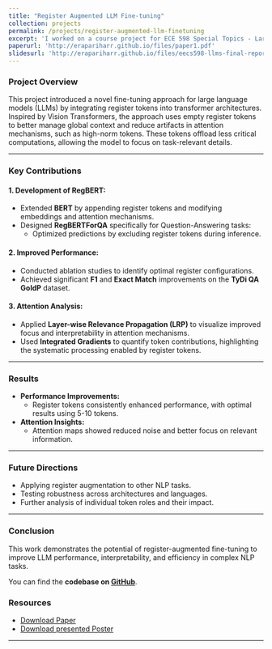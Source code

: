 ```yaml
---
title: "Register Augmented LLM Fine-tuning"
collection: projects
permalink: /projects/register-augmented-llm-finetuning
excerpt: 'I worked on a course project for ECE 598 Special Topics - Large Language Models course at the University of Michigan during Fall 2024.'
paperurl: 'http://erapariharr.github.io/files/paper1.pdf'
slidesurl: 'http://erapariharr.github.io/files/eecs598-llms-final-report.pdf'
---
```



### Project Overview

This project introduced a novel fine-tuning approach for large language models (LLMs) by integrating register tokens into transformer architectures. Inspired by Vision Transformers, the approach uses empty register tokens to better manage global context and reduce artifacts in attention mechanisms, such as high-norm tokens. These tokens offload less critical computations, allowing the model to focus on task-relevant details.

---

### Key Contributions

#### 1. Development of RegBERT:
- Extended **BERT** by appending register tokens and modifying embeddings and attention mechanisms.
- Designed **RegBERTForQA** specifically for Question-Answering tasks:
  - Optimized predictions by excluding register tokens during inference.

#### 2. Improved Performance:
- Conducted ablation studies to identify optimal register configurations.
- Achieved significant **F1** and **Exact Match** improvements on the **TyDi QA GoldP** dataset.

#### 3. Attention Analysis:
- Applied **Layer-wise Relevance Propagation (LRP)** to visualize improved focus and interpretability in attention mechanisms.
- Used **Integrated Gradients** to quantify token contributions, highlighting the systematic processing enabled by register tokens.

---

### Results
- **Performance Improvements:**
  - Register tokens consistently enhanced performance, with optimal results using 5-10 tokens.
- **Attention Insights:**
  - Attention maps showed reduced noise and better focus on relevant information.

---

### Future Directions
- Applying register augmentation to other NLP tasks.
- Testing robustness across architectures and languages.
- Further analysis of individual token roles and their impact.

---

### Conclusion

This work demonstrates the potential of register-augmented fine-tuning to improve LLM performance, interpretability, and efficiency in complex NLP tasks.

You can find the **codebase on [GitHub](#)**.

### Resources

- [Download Paper](http://academicpages.github.io/files/paper1.pdf)
- [Download presented Poster](http://academicpages.github.io/files/slides1.pdf)

---

